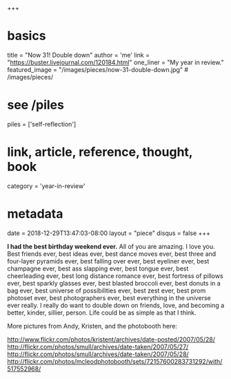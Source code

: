 +++
# basics
title     		 = "Now 31! Double down"
author    		 = 'me'
link      		 = "https://buster.livejournal.com/120184.html"
one_liner 		 = "My year in review."
featured_image = "/images/pieces/now-31-double-down.jpg" # /images/pieces/

# see /piles
piles     		 = ['self-reflection']

# link, article, reference, thought, book
category  		 = 'year-in-review' 

# metadata
date      		 = 2018-12-29T13:47:03-08:00
layout    		 = "piece"
disqus    		 = false
+++

**I had the best birthday weekend ever.**  All of you are amazing.  I love you.  Best friends ever, best ideas ever, best dance moves ever, best three and four-layer pyramids ever, best falling over ever, best eyeliner ever, best champagne ever, best ass slapping ever, best tongue ever, best cheerleading ever, best long distance romance ever, best fortress of pillows ever, best sparkly glasses ever, best blasted broccoli ever, best donuts in a bag ever, best universe of possibilities ever, best zest ever, best prom photoset ever, best photographers ever, best everything in the universe ever really.  I really do want to double down on friends, love, and becoming a better, kinder, sillier, person.  Life could be as simple as that I think.

More pictures from Andy, Kristen, and the photobooth here:

http://www.flickr.com/photos/kristent/archives/date-posted/2007/05/28/
http://flickr.com/photos/smull/archives/date-taken/2007/05/27/
http://flickr.com/photos/smull/archives/date-taken/2007/05/28/
http://flickr.com/photos/mcleodphotobooth/sets/72157600283731292/with/517552968/
